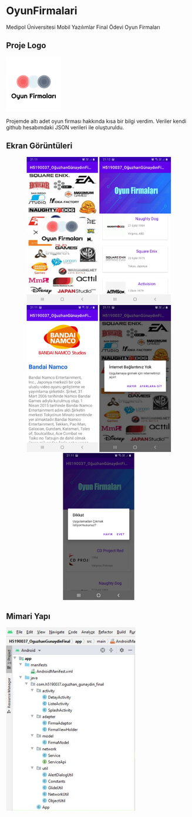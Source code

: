 # OyunFirmalari
Medipol Üniversitesi Mobil Yazılımlar Final Ödevi Oyun Firmaları

## Proje Logo
<p align="left">
  <img src="https://raw.githubusercontent.com/oguzgunaydin/OyunFirmalari/main/Logo/OyunFirmalari%20Logo.jpg" height="150" width="150"/>
</p>
Projemde altı adet oyun firması hakkında kısa bir bilgi verdim.
Veriler kendi github hesabımdaki JSON verileri ile oluşturuldu.

## Ekran Görüntüleri
<p align="center">
  
  <img height= "400" src="https://raw.githubusercontent.com/oguzgunaydin/OyunFirmalari/main/Screens/SplashEkrani.jpg" />
  <img height= "400" src="https://raw.githubusercontent.com/oguzgunaydin/OyunFirmalari/main/Screens/ListeEkrani.jpg" />
  <img height= "400" src="https://raw.githubusercontent.com/oguzgunaydin/OyunFirmalari/main/Screens/DetayEkrani.jpg" />
  <img height= "400" src="https://raw.githubusercontent.com/oguzgunaydin/OyunFirmalari/main/Screens/BaglantiKontrolEkrani.jpg" />
  <img height= "400" src="https://raw.githubusercontent.com/oguzgunaydin/OyunFirmalari/main/Screens/CikisEkrani.jpg" />

</p>

## Mimari Yapı

<p align="left">
  <img height= "500" src="https://raw.githubusercontent.com/oguzgunaydin/OyunFirmalari/main/MimariYapi.jpg" />
</p>
